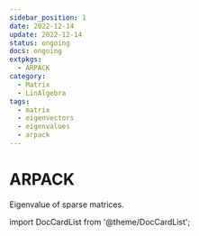 ```yaml
---
sidebar_position: 1
date: 2022-12-14
update: 2022-12-14
status: ongoing
docs: ongoing
extpkgs:
  - ARPACK
category:
  - Matrix
  - LinAlgebra
tags:
  - matrix
  - eigenvectors
  - eigenvalues
  - arpack
---
```


# ARPACK

Eigenvalue of sparse matrices.

import DocCardList from '@theme/DocCardList';

<DocCardList />
